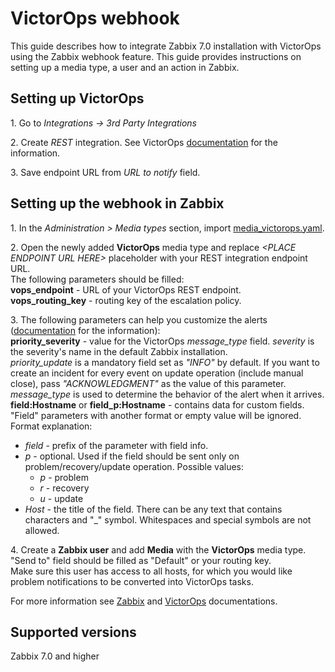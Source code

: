 # VictorOps webhook

This guide describes how to integrate Zabbix 7.0 installation with VictorOps using the Zabbix webhook feature. This guide provides instructions on setting up a media type, a user and an action in Zabbix.<br>


## Setting up VictorOps
1\. Go to *Integrations -> 3rd Party Integrations*<br>

2\. Create *REST* integration. See VictorOps [documentation](https://help.victorops.com/knowledge-base/rest-endpoint-integration-guide/) for the information.<br>

3\. Save endpoint URL from *URL to notify* field.


## Setting up the webhook in Zabbix
1\. In the *Administration > Media types* section, import [media_victorops.yaml](media_victorops.yaml).

2\. Open the newly added **VictorOps** media type and replace *&lt;PLACE ENDPOINT URL HERE&gt;* placeholder with your REST integration endpoint URL.<br>
The following parameters should be filled:<br>
**vops_endpoint** - URL of your VictorOps REST endpoint.<br>
**vops_routing_key** - routing key of the escalation policy.<br>

3\. The following parameters can help you customize the alerts ([documentation](https://help.victorops.com/knowledge-base/incident-fields-glossary/#glossary-of-fields) for the information):<br>
**priority_severity** - value for the VictorOps *message_type* field. *severity* is the severity's name in the default Zabbix installation.<br>
*priority_update* is a mandatory field set as *"INFO"* by default. If you want to create an incident for every event on update operation (include manual close), pass *"ACKNOWLEDGMENT"* as the value of this parameter.<br>
*message_type* is used to determine the behavior of the alert when it arrives.<br>
**field:Hostname** or **field_p:Hostname** - contains data for custom fields. "Field" parameters with another format or empty value will be ignored.<br>
Format explanation:<br>
- *field* - prefix of the parameter with field info.
- *p* - optional. Used if the field should be sent only on problem/recovery/update operation. Possible values:
    - *p* - problem
    - *r* - recovery
    - *u* - update
- *Host* - the title of the field. There can be any text that contains characters and "_" symbol. Whitespaces and special symbols are not allowed.

4\. Create a **Zabbix user** and add **Media** with the **VictorOps** media type.
"Send to" field should be filled as "Default" or your routing key.<br>
Make sure this user has access to all hosts, for which you would like problem notifications to be converted into VictorOps tasks.

For more information see [Zabbix](https://www.zabbix.com/documentation/7.0/manual/config/notifications) and [VictorOps](https://help.victorops.com/) documentations.

## Supported versions
Zabbix 7.0 and higher

